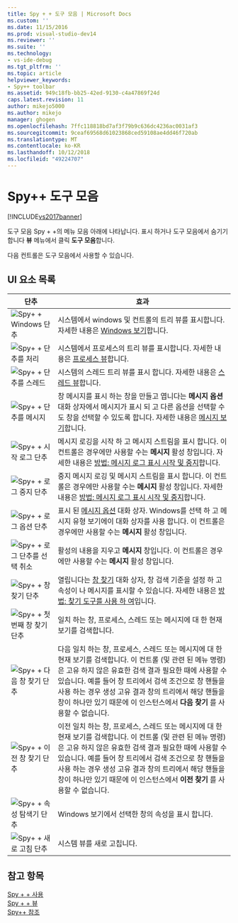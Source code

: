 ```yaml
---
title: Spy + + 도구 모음 | Microsoft Docs
ms.custom: ''
ms.date: 11/15/2016
ms.prod: visual-studio-dev14
ms.reviewer: ''
ms.suite: ''
ms.technology:
- vs-ide-debug
ms.tgt_pltfrm: ''
ms.topic: article
helpviewer_keywords:
- Spy++ toolbar
ms.assetid: 949c18fb-bb25-42ed-9130-c4a47869f24d
caps.latest.revision: 11
author: mikejo5000
ms.author: mikejo
manager: ghogen
ms.openlocfilehash: 7ffc118818bd7af3f79b9c636dc4236ac0031af3
ms.sourcegitcommit: 9ceaf69568d61023868ced59108ae4dd46f720ab
ms.translationtype: MT
ms.contentlocale: ko-KR
ms.lasthandoff: 10/12/2018
ms.locfileid: "49224707"
---
```

# <a name="spy-toolbar"></a>Spy++ 도구 모음
[!INCLUDE[vs2017banner](../includes/vs2017banner.md)]

도구 모음 Spy + +의 메뉴 모음 아래에 나타납니다. 표시 하거나 도구 모음에서 숨기기 합니다 **뷰** 메뉴에서 클릭 **도구 모음**합니다.  
  
 다음 컨트롤은 도구 모음에서 사용할 수 있습니다.  
  
## <a name="uielement-list"></a>UI 요소 목록  
  
|단추|효과|  
|------------|------------|  
|![Spy&#43; &#43; Windows 단추](../debugger/media/icon-spy-windows.gif "Icon_Spy + + (_w)")|시스템에서 windows 및 컨트롤의 트리 뷰를 표시합니다. 자세한 내용은 [Windows 보기](../debugger/windows-view.md)합니다.|  
|![Spy&#43; &#43; 단추를 처리](../debugger/media/icon-spy-processes.gif "Icon_Spy + + _Processes")|시스템에서 프로세스의 트리 뷰를 표시합니다. 자세한 내용은 [프로세스 뷰](../debugger/processes-view.md)합니다.|  
|![Spy&#43; &#43; 단추를 스레드](../debugger/media/icon-spy-threads.gif "Icon_Spy + + _Threads")|시스템의 스레드 트리 뷰를 표시 합니다. 자세한 내용은 [스레드 뷰](../debugger/threads-view.md)합니다.|  
|![Spy&#43; &#43; 단추를 메시지](../debugger/media/icon-spy-messages.gif "Icon_Spy + + 메시지 (_m)")|창 메시지를 표시 하는 창을 만들고 엽니다는 **메시지 옵션** 대화 상자에서 메시지가 표시 되 고 다른 옵션을 선택할 수도 창을 선택할 수 있도록 합니다. 자세한 내용은 [메시지 보기](../debugger/messages-view.md)합니다.|  
|![Spy&#43; &#43; 시작 로그 단추](../debugger/media/icon-spy-startlog.gif "Icon_Spy + + _StartLog")|메시지 로깅을 시작 하 고 메시지 스트림을 표시 합니다. 이 컨트롤은 경우에만 사용할 수는 **메시지** 활성 창입니다. 자세한 내용은 [방법: 메시지 로그 표시 시작 및 중지](../debugger/how-to-start-and-stop-the-message-log-display.md)합니다.|  
|![Spy&#43; &#43; 로그 중지 단추](../debugger/media/icon-spy-stoplog.gif "Icon_Spy + + _StopLog")|중지 메시지 로깅 및 메시지 스트림을 표시 합니다. 이 컨트롤은 경우에만 사용할 수는 **메시지** 활성 창입니다. 자세한 내용은 [방법: 메시지 로그 표시 시작 및 중지](../debugger/how-to-start-and-stop-the-message-log-display.md)합니다.|  
|![Spy&#43; &#43; 로그 옵션 단추](../debugger/media/icon-spy-logoptions.gif "Icon_Spy + + _LogOptions")|표시 된 [메시지 옵션](../debugger/message-options-dialog-box.md) 대화 상자. Windows를 선택 하 고 메시지 유형 보기에이 대화 상자를 사용 합니다. 이 컨트롤은 경우에만 사용할 수는 **메시지** 활성 창입니다.|  
|![Spy&#43; &#43; 로그 단추를 선택 취소](../debugger/media/spy-clearlog.gif "Spy + + _ClearLog")|활성의 내용을 지우고 **메시지** 창입니다. 이 컨트롤은 경우에만 사용할 수는 **메시지** 활성 창입니다.|  
|![Spy&#43; &#43; 창 찾기 단추](../debugger/media/icon-spy-findwindow.gif "Icon_Spy + + _FindWindow")|열립니다는 [창 찾기](../debugger/find-window-dialog-box.md) 대화 상자, 창 검색 기준을 설정 하 고 속성이 나 메시지를 표시할 수 있습니다. 자세한 내용은 [방법: 찾기 도구를 사용 하 여](../debugger/how-to-use-the-finder-tool.md)입니다.|  
|![Spy&#43; &#43; 첫 번째 창 찾기 단추](../debugger/media/icon-spy-window.gif "Icon_Spy + + _Window")|일치 하는 창, 프로세스, 스레드 또는 메시지에 대 한 현재 보기를 검색합니다.|  
|![Spy&#43; &#43; 다음 창 찾기 단추](../debugger/media/icon-spy-nextwindow.gif "Icon_Spy + + _NextWindow")|다음 일치 하는 창, 프로세스, 스레드 또는 메시지에 대 한 현재 보기를 검색합니다. 이 컨트롤 (및 관련 된 메뉴 명령)은 고유 하지 않은 유효한 검색 결과 필요한 때에 사용할 수 있습니다. 예를 들어 창 트리에서 검색 조건으로 창 핸들을 사용 하는 경우 생성 고유 결과 창의 트리에서 해당 핸들을 창이 하나만 있기 때문에 이 인스턴스에서 **다음 찾기** 를 사용할 수 없습니다.|  
|![Spy&#43; &#43; 이전 창 찾기 단추](../debugger/media/icon-spy-prevwindow.gif "Icon_Spy + + _PrevWindow")|이전 일치 하는 창, 프로세스, 스레드 또는 메시지에 대 한 현재 보기를 검색합니다. 이 컨트롤 (및 관련 된 메뉴 명령)은 고유 하지 않은 유효한 검색 결과 필요한 때에 사용할 수 있습니다. 예를 들어 창 트리에서 검색 조건으로 창 핸들을 사용 하는 경우 생성 고유 결과 창의 트리에서 해당 핸들을 창이 하나만 있기 때문에 이 인스턴스에서 **이전 찾기** 를 사용할 수 없습니다.|  
|![Spy&#43; &#43; 속성 탐색기 단추](../debugger/media/icon-spy-propexp.gif "Icon_Spy + + _PropExp")|Windows 보기에서 선택한 창의 속성을 표시 합니다.|  
|![Spy&#43; &#43; 새로 고침 단추](../debugger/media/icon-spy-refresh.gif "Icon_Spy + + _Refresh")|시스템 뷰를 새로 고칩니다.|  
  
## <a name="see-also"></a>참고 항목  
 [Spy + + 사용](../debugger/using-spy-increment.md)   
 [Spy + + 뷰](../debugger/spy-increment-views.md)   
 [Spy++ 참조](../debugger/spy-increment-reference.md)



